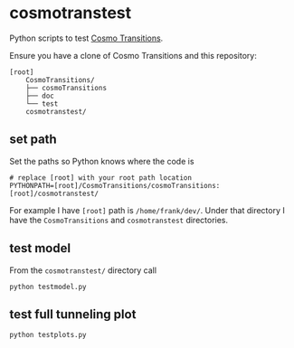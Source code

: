 # cosmotranstest
Python scripts to test [Cosmo Transitions](https://github.com/clwainwright/CosmoTransitions).

Ensure you have a clone of Cosmo Transitions and this repository:

```
[root]
    CosmoTransitions/
    ├── cosmoTransitions
    ├── doc
    └── test
    cosmotranstest/
```

## set path

Set the paths so Python knows where the code is

```
# replace [root] with your root path location
PYTHONPATH=[root]/CosmoTransitions/cosmoTransitions:[root]/cosmotranstest/
```

For example I have `[root]` path is `/home/frank/dev/`. Under that directory I
have the `CosmoTransitions` and `cosmotranstest` directories.


## test model

From the `cosmotranstest/` directory call

```
python testmodel.py
```

## test full tunneling plot

```
python testplots.py
```

